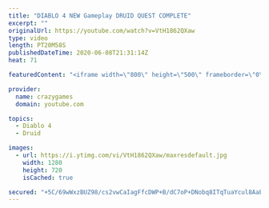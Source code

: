 ```yaml
---
title: "DIABLO 4 NEW Gameplay DRUID QUEST COMPLETE"
excerpt: ""
originalUrl: https://youtube.com/watch?v=VtH1862QXaw
type: video
length: PT20M58S
publishedDateTime: 2020-06-08T21:31:14Z
heat: 71

featuredContent: "<iframe width=\"800\" height=\"500\" frameborder=\"0\" src=\"https://www.youtube.com/embed/VtH1862QXaw\" allow=\"accelerometer; autoplay; encrypted-media; gyroscope; picture-in-picture\" allowfullscreen></iframe>"

provider:
  name: crazygames
  domain: youtube.com

topics:
  - Diablo 4
  - Druid

images:
  - url: https://i.ytimg.com/vi/VtH1862QXaw/maxresdefault.jpg
    width: 1280
    height: 720
    isCached: true

secured: "+5C/69wWxzBUZ98/cs2vwCaIagFfcDWP+B/dC7oP+DNobq8ITqTuaYcul8AaEmIaG3MvgU3J2rmTEj32apCDDP02/WjoNUqDgWVSXQqF6UCn3pSb0nShMYfv4dgWIU2vTctaUiU4rygVFIpeaj41hGquxfytlhZcF5XGU9P37ZKxsdzUdrepaoNFpDBYPCN6undoF4jFaPAYO0TWjcnOZaGi4nN8VvxVUMHGJ9RI3rrfHyYms9iGy4hlKvxCfNfKzl2MBGhDyRIiy+Bqccq1y1ip/9MLfy9ZiORna4uBF5nMesPxHlp/GkmESjt44c7fC32wmDB8MB1sXca47lL8NzjlxlEbhBax42R8blkkQ8PtR+Hucg0AhLu6TQyJNEAedBD99tdEsrAQL7dfEFzQu+y2/hqVwoEVZCzwTf2iLf4=;n7mtaANK0+wSVpK8d5EYjg=="
---
```


